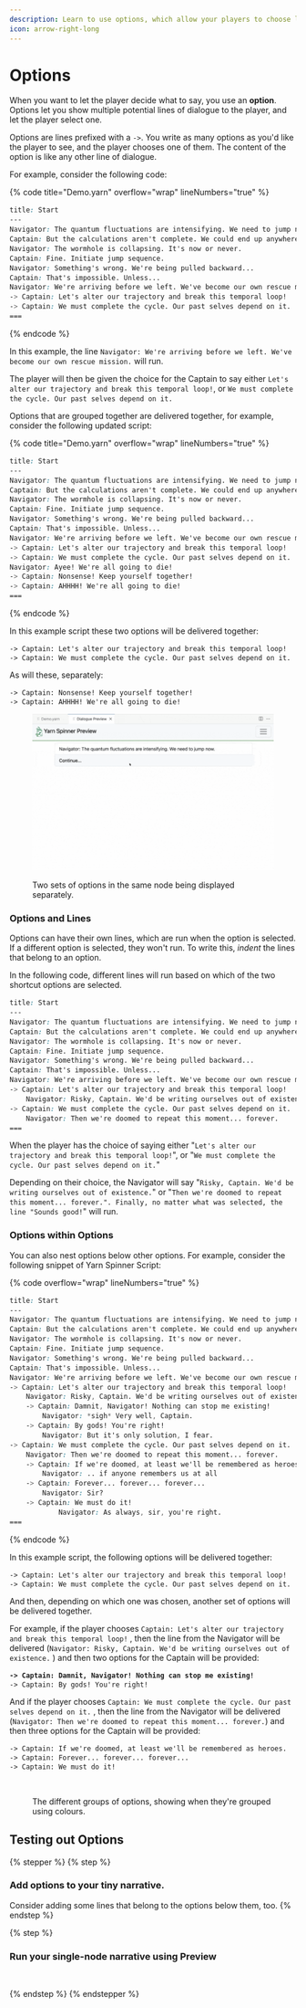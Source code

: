 ```yaml
---
description: Learn to use options, which allow your players to choose lines of dialogue.
icon: arrow-right-long
---
```


# Options

When you want to let the player decide what to say, you use an **option**. Options let you show multiple potential lines of dialogue to the player, and let the player select one.

Options are lines prefixed with a `->`. You write as many options as you'd like the player to see, and the player chooses one of them. The content of the option is like any other line of dialogue.

For example, consider the following code:

{% code title="Demo.yarn" overflow="wrap" lineNumbers="true" %}
```css
title: Start
---
Navigator: The quantum fluctuations are intensifying. We need to jump now.
Captain: But the calculations aren't complete. We could end up anywhere.
Navigator: The wormhole is collapsing. It's now or never.
Captain: Fine. Initiate jump sequence.
Navigator: Something's wrong. We're being pulled backward...
Captain: That's impossible. Unless...
Navigator: We're arriving before we left. We've become our own rescue mission.
-> Captain: Let's alter our trajectory and break this temporal loop!
-> Captain: We must complete the cycle. Our past selves depend on it.
===
```
{% endcode %}

In this example, the line `Navigator: We're arriving before we left. We've become our own rescue mission.` will run.&#x20;

The player will then be given the choice for the Captain to say either `Let's alter our trajectory and break this temporal loop!`, or `We must complete the cycle. Our past selves depend on it.`

Options that are grouped together are delivered together, for example, consider the following updated script:

{% code title="Demo.yarn" overflow="wrap" lineNumbers="true" %}
```css
title: Start
---
Navigator: The quantum fluctuations are intensifying. We need to jump now.
Captain: But the calculations aren't complete. We could end up anywhere.
Navigator: The wormhole is collapsing. It's now or never.
Captain: Fine. Initiate jump sequence.
Navigator: Something's wrong. We're being pulled backward...
Captain: That's impossible. Unless...
Navigator: We're arriving before we left. We've become our own rescue mission.
-> Captain: Let's alter our trajectory and break this temporal loop!
-> Captain: We must complete the cycle. Our past selves depend on it.
Navigator: Ayee! We're all going to die!
-> Captain: Nonsense! Keep yourself together!
-> Captain: AHHHH! We're all going to die!
===
```
{% endcode %}

In this example script these two options will be delivered together:

```yarnspinner
-> Captain: Let's alter our trajectory and break this temporal loop!
-> Captain: We must complete the cycle. Our past selves depend on it.
```

As will these, separately:

```
-> Captain: Nonsense! Keep yourself together!
-> Captain: AHHHH! We're all going to die!
```

<figure><img src="../.gitbook/assets/demo.gif" alt=""><figcaption><p>Two sets of options in the same node being displayed separately.</p></figcaption></figure>

### Options and Lines

Options can have their own lines, which are run when the option is selected. If a different option is selected, they won't run. To write this, _indent_ the lines that belong to an option.

In the following code, different lines will run based on which of the two shortcut options are selected.

```css
title: Start
---
Navigator: The quantum fluctuations are intensifying. We need to jump now.
Captain: But the calculations aren't complete. We could end up anywhere.
Navigator: The wormhole is collapsing. It's now or never.
Captain: Fine. Initiate jump sequence.
Navigator: Something's wrong. We're being pulled backward...
Captain: That's impossible. Unless...
Navigator: We're arriving before we left. We've become our own rescue mission.
-> Captain: Let's alter our trajectory and break this temporal loop!
    Navigator: Risky, Captain. We'd be writing ourselves out of existence.
-> Captain: We must complete the cycle. Our past selves depend on it.
    Navigator: Then we're doomed to repeat this moment... forever.
===
```

When the player has the choice of saying either "`Let's alter our trajectory and break this temporal loop!`", or "`We must complete the cycle. Our past selves depend on it.`"&#x20;

Depending on their choice, the Navigator will say "`Risky, Captain. We'd be writing ourselves out of existence.`" or "`Then we're doomed to repeat this moment... forever.". Finally, no matter what was selected, the line "Sounds good!`" will run.

### Options within Options

You can also nest options below other options. For example, consider the following snippet of Yarn Spinner Script:

{% code overflow="wrap" lineNumbers="true" %}
```css
title: Start
---
Navigator: The quantum fluctuations are intensifying. We need to jump now.
Captain: But the calculations aren't complete. We could end up anywhere.
Navigator: The wormhole is collapsing. It's now or never.
Captain: Fine. Initiate jump sequence.
Navigator: Something's wrong. We're being pulled backward...
Captain: That's impossible. Unless...
Navigator: We're arriving before we left. We've become our own rescue mission.
-> Captain: Let's alter our trajectory and break this temporal loop!
    Navigator: Risky, Captain. We'd be writing ourselves out of existence.
    -> Captain: Damnit, Navigator! Nothing can stop me existing!
        Navigator: *sigh* Very well, Captain.
    -> Captain: By gods! You're right!
        Navigator: But it's only solution, I fear.
-> Captain: We must complete the cycle. Our past selves depend on it.
    Navigator: Then we're doomed to repeat this moment... forever.
    -> Captain: If we're doomed, at least we'll be remembered as heroes.
        Navigator: .. if anyone remembers us at all
    -> Captain: Forever... forever... forever...
        Navigator: Sir?
    -> Captain: We must do it!
            Navigator: As always, sir, you're right.
===
```
{% endcode %}

In this example script, the following options will be delivered together:

```
-> Captain: Let's alter our trajectory and break this temporal loop!
-> Captain: We must complete the cycle. Our past selves depend on it.
```

And then, depending on which one was chosen, another set of options will be delivered together.&#x20;

For example, if the player chooses `Captain: Let's alter our trajectory and break this temporal loop!` , then the line from the Navigator will be delivered (`Navigator: Risky, Captain. We'd be writing ourselves out of existence.` ) and then two options for the Captain will be provided:

<pre><code><strong>-> Captain: Damnit, Navigator! Nothing can stop me existing!
</strong>-> Captain: By gods! You're right!
</code></pre>

And if the player chooses `Captain: We must complete the cycle. Our past selves depend on it.` , then the line from the Navigator will be delivered (`Navigator: Then we're doomed to repeat this moment... forever.`) and then three options for the Captain will be provided:

```
-> Captain: If we're doomed, at least we'll be remembered as heroes.
-> Captain: Forever... forever... forever...
-> Captain: We must do it!
```

<figure><img src="../.gitbook/assets/Screenshot 2025-04-16 at 12.23.09 pm.png" alt=""><figcaption><p>The different groups of options, showing when they're grouped using colours.</p></figcaption></figure>

## Testing out Options

{% stepper %}
{% step %}
### Add options to your tiny narrative.

Consider adding some lines that belong to the options below them, too.
{% endstep %}

{% step %}
### Run your single-node narrative using Preview

<figure><img src="../.gitbook/assets/Screenshot 2025-03-07 at 1.56.45 pm.png" alt=""><figcaption></figcaption></figure>
{% endstep %}
{% endstepper %}

